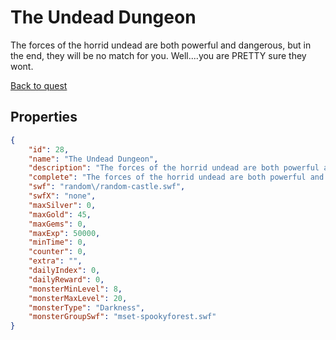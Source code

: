 # The Undead Dungeon

The forces of the horrid undead are both powerful and dangerous, but in the end, they will be no match for you. 
Well....you are PRETTY sure they wont.

[Back to quest](../quests.md)

## Properties

```json
{
    "id": 28,
    "name": "The Undead Dungeon",
    "description": "The forces of the horrid undead are both powerful and dangerous, but in the end, they will be no match for you. \nWell....you are PRETTY sure they wont.",
    "complete": "The forces of the horrid undead are both powerful and dangerous, but in the end, they will be no match for you. \nWell....you are PRETTY sure they wont.",
    "swf": "random\/random-castle.swf",
    "swfX": "none",
    "maxSilver": 0,
    "maxGold": 45,
    "maxGems": 0,
    "maxExp": 50000,
    "minTime": 0,
    "counter": 0,
    "extra": "",
    "dailyIndex": 0,
    "dailyReward": 0,
    "monsterMinLevel": 8,
    "monsterMaxLevel": 20,
    "monsterType": "Darkness",
    "monsterGroupSwf": "mset-spookyforest.swf"
}
```

